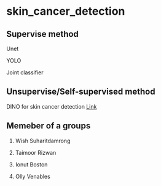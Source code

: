 # skin_cancer_detection

## Supervise method

Unet 

YOLO 

Joint classifier

## Unsupervise/Self-supervised method

DINO for skin cancer detection <a href="https://github.com/peterwisu/skin_cancer_dino" >Link</a>

## Memeber of a groups

1. Wish Suharitdamrong

2. Taimoor Rizwan

3. Ionut Boston

4. Olly Venables
